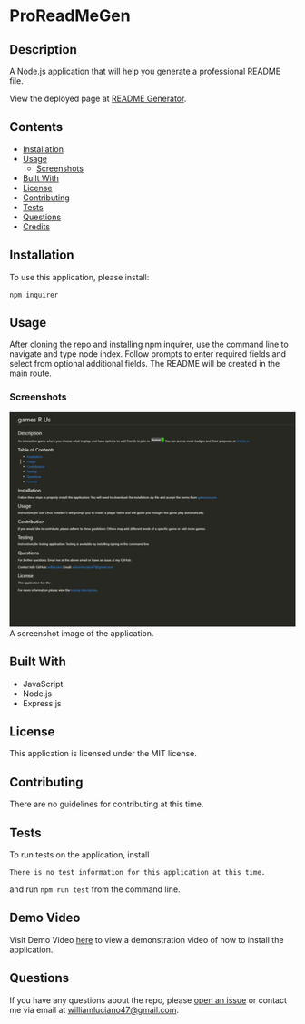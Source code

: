 # ProReadMeGen

## Description
A Node.js application that will help you generate a professional README file.
            
View the deployed page at [README Generator](https://github.com/Willluciano/proreadmegen).
## Contents
* [Installation](#installation)
* [Usage](#usage)
   * [Screenshots](#screenshots)
* [Built With](#built-with)
* [License](#license)
* [Contributing](#contributing)
* [Tests](#tests)
* [Questions](#questions)
* [Credits](#credits)

## Installation
To use this application, please install: 
```
npm inquirer
```
    
## Usage
After cloning the repo and installing npm inquirer, use the command line to navigate and type node index. Follow prompts to enter required fields and select from optional additional fields. The README will be created in the main route. 
    
### Screenshots
![Here is the screenshot image of the application.](https://github.com/WillLuciano/ProReadMeGen/blob/main/assets/images/snapshoot.PNG)
A screenshot image of the application.

## Built With

* JavaScript
* Node.js
* Express.js
    
## License
This application is licensed under the MIT license.
    
## Contributing
There are no guidelines for contributing at this time.
    
## Tests
To run tests on the application, install
```
There is no test information for this application at this time.
```
and run `npm run test` from the command line.

## Demo Video
Visit Demo Video [here](https://watch.screencastify.com/v/Jr8QfL8stW1RcBkTATsM) to view a demonstration video of how to install the application.
    
## Questions
If you have any questions about the repo, please [open an issue](https://github.com/WillLuciano/ProReadMeGen/issues) or contact me via email at williamluciano47@gmail.com.
